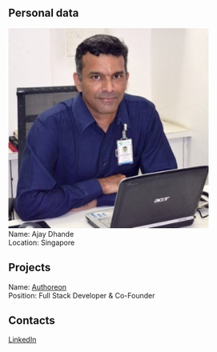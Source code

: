 ## Personal data
![ photo](../people/photo/ajay_dhande.jpg)  
Name: Ajay Dhande  
Location: Singapore  
## Projects 
Name: [Authoreon](../projects/Authoreon.md)  
Position: Full Stack Developer & Co-Founder  
## Contacts
[LinkedIn](https://www.linkedin.com/in/ajay-dhande-062b12147/)  
 